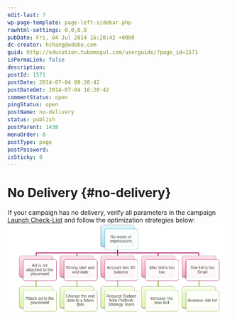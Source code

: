 ```yaml
---
edit-last: 7
wp-page-template: page-left-sidebar.php
rawhtml-settings: 0,0,0,0
pubDate: Fri, 04 Jul 2014 16:20:42 +0000
dc-creator: hchang@adobe.com
guid: http://education.tubemogul.com/userguide/?page_id=1571
isPermaLink: false
description: 
postId: 1571
postDate: 2014-07-04 08:20:42
postDateGmt: 2014-07-04 16:20:42
commentStatus: open
pingStatus: open
postName: no-delivery
status: publish
postParent: 1438
menuOrder: 0
postType: page
postPassword: 
isSticky: 0
---
```


# No Delivery {#no-delivery}

![](data:image/gif;base64,R0lGODlhAQABAIAAAAAAAP///yH5BAEAAAAALAAAAAABAAEAAAIBRAA7)If your campaign has no delivery, verify all parameters in the campaign&nbsp; [Launch Check-List](../user-guide/execution/launch-checklist.md)&nbsp;and follow the optimization strategies below:&nbsp; [ ![no delivery](assets/no-delivery.png)](assets/no-delivery.png) 